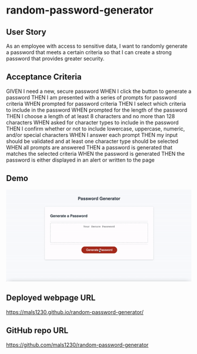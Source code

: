 # random-password-generator

## User Story
As an employee with access to sensitive data, I want to randomly generate a password that meets a certain criteria so that I can create a strong password that provides greater security.

## Acceptance Criteria
GIVEN I need a new, secure password
WHEN I click the button to generate a password
THEN I am presented with a series of prompts for password criteria
WHEN prompted for password criteria
THEN I select which criteria to include in the password
WHEN prompted for the length of the password
THEN I choose a length of at least 8 characters and no more than 128 characters
WHEN asked for character types to include in the password
THEN I confirm whether or not to include lowercase, uppercase, numeric, and/or special characters
WHEN I answer each prompt
THEN my input should be validated and at least one character type should be selected
WHEN all prompts are answered
THEN a password is generated that matches the selected criteria
WHEN the password is generated
THEN the password is either displayed in an alert or written to the page

## Demo 
![random-password-generator-gif](RPG.gif)

## Deployed webpage URL
https://mals1230.github.io/random-password-generator/

## GitHub repo URL
https://github.com/mals1230/random-password-generator